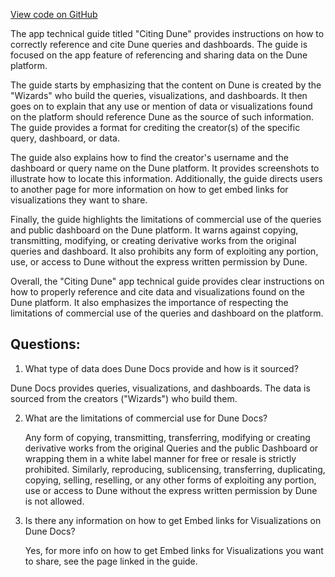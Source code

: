 [View code on GitHub](https://dune.com/blob/master/reference\citing-dune.md)

The app technical guide titled "Citing Dune" provides instructions on how to correctly reference and cite Dune queries and dashboards. The guide is focused on the app feature of referencing and sharing data on the Dune platform. 

The guide starts by emphasizing that the content on Dune is created by the "Wizards" who build the queries, visualizations, and dashboards. It then goes on to explain that any use or mention of data or visualizations found on the platform should reference Dune as the source of such information. The guide provides a format for crediting the creator(s) of the specific query, dashboard, or data. 

The guide also explains how to find the creator's username and the dashboard or query name on the Dune platform. It provides screenshots to illustrate how to locate this information. Additionally, the guide directs users to another page for more information on how to get embed links for visualizations they want to share. 

Finally, the guide highlights the limitations of commercial use of the queries and public dashboard on the Dune platform. It warns against copying, transmitting, modifying, or creating derivative works from the original queries and dashboard. It also prohibits any form of exploiting any portion, use, or access to Dune without the express written permission by Dune. 

Overall, the "Citing Dune" app technical guide provides clear instructions on how to properly reference and cite data and visualizations found on the Dune platform. It also emphasizes the importance of respecting the limitations of commercial use of the queries and dashboard on the platform.
## Questions: 
 1. What type of data does Dune Docs provide and how is it sourced?
   
   Dune Docs provides queries, visualizations, and dashboards. The data is sourced from the creators ("Wizards") who build them.

2. What are the limitations of commercial use for Dune Docs?
   
   Any form of copying, transmitting, transferring, modifying or creating derivative works from the original Queries and the public Dashboard or wrapping them in a white label manner for free or resale is strictly prohibited. Similarly, reproducing, sublicensing, transferring, duplicating, copying, selling, reselling, or any other forms of exploiting any portion, use or access to Dune without the express written permission by Dune is not allowed.

3. Is there any information on how to get Embed links for Visualizations on Dune Docs?
   
   Yes, for more info on how to get Embed links for Visualizations you want to share, see the page linked in the guide.
